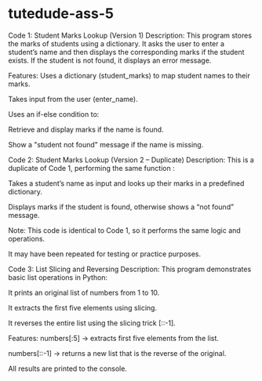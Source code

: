 # tutedude-ass-5

Code 1: Student Marks Lookup (Version 1)
Description:
This program stores the marks of students using a dictionary. It asks the user to enter a student’s name and then displays the corresponding marks if the student exists. If the student is not found, it displays an error message.

Features:
Uses a dictionary (student_marks) to map student names to their marks.

Takes input from the user (enter_name).

Uses an if-else condition to:

Retrieve and display marks if the name is found.

Show a "student not found" message if the name is missing.

Code 2: Student Marks Lookup (Version 2 – Duplicate)
Description:
This is a duplicate of Code 1, performing the same function :

Takes a student’s name as input and looks up their marks in a predefined dictionary.

Displays marks if the student is found, otherwise shows a “not found” message.

Note:
This code is identical to Code 1, so it performs the same logic and operations.

It may have been repeated for testing or practice purposes.

Code 3: List Slicing and Reversing
Description:
This program demonstrates basic list operations in Python:

It prints an original list of numbers from 1 to 10.

It extracts the first five elements using slicing.

It reverses the entire list using the slicing trick [::-1].

Features:
numbers[:5] → extracts first five elements from the list.

numbers[::-1] → returns a new list that is the reverse of the original.

All results are printed to the console.
